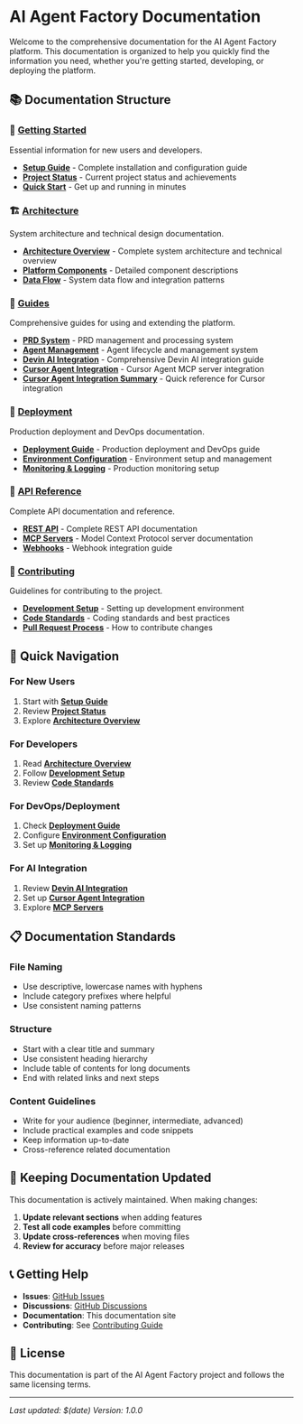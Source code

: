# AI Agent Factory Documentation

Welcome to the comprehensive documentation for the AI Agent Factory platform. This documentation is organized to help you quickly find the information you need, whether you're getting started, developing, or deploying the platform.

## 📚 Documentation Structure

### 🚀 [Getting Started](./getting-started/)
Essential information for new users and developers.

- **[Setup Guide](./getting-started/setup-guide.md)** - Complete installation and configuration guide
- **[Project Status](./getting-started/project-status.md)** - Current project status and achievements
- **[Quick Start](./getting-started/quick-start.md)** - Get up and running in minutes

### 🏗️ [Architecture](./architecture/)
System architecture and technical design documentation.

- **[Architecture Overview](./architecture/architecture-overview.md)** - Complete system architecture and technical overview
- **[Platform Components](./architecture/platform-components.md)** - Detailed component descriptions
- **[Data Flow](./architecture/data-flow.md)** - System data flow and integration patterns

### 📖 [Guides](./guides/)
Comprehensive guides for using and extending the platform.

- **[PRD System](./guides/prd-system.md)** - PRD management and processing system
- **[Agent Management](./guides/agent-management.md)** - Agent lifecycle and management system
- **[Devin AI Integration](./guides/devin-ai-integration.md)** - Comprehensive Devin AI integration guide
- **[Cursor Agent Integration](./guides/cursor-agent-integration.md)** - Cursor Agent MCP server integration
- **[Cursor Agent Integration Summary](./guides/cursor-agent-integration-summary.md)** - Quick reference for Cursor integration

### 🚀 [Deployment](./deployment/)
Production deployment and DevOps documentation.

- **[Deployment Guide](./deployment/deployment-guide.md)** - Production deployment and DevOps guide
- **[Environment Configuration](./deployment/environment-configuration.md)** - Environment setup and management
- **[Monitoring & Logging](./deployment/monitoring-logging.md)** - Production monitoring setup

### 🔌 [API Reference](./api-reference/)
Complete API documentation and reference.

- **[REST API](./api-reference/rest-api.md)** - Complete REST API documentation
- **[MCP Servers](./api-reference/mcp-servers.md)** - Model Context Protocol server documentation
- **[Webhooks](./api-reference/webhooks.md)** - Webhook integration guide

### 🤝 [Contributing](./contributing/)
Guidelines for contributing to the project.

- **[Development Setup](./contributing/development-setup.md)** - Setting up development environment
- **[Code Standards](./contributing/code-standards.md)** - Coding standards and best practices
- **[Pull Request Process](./contributing/pull-request-process.md)** - How to contribute changes

## 🎯 Quick Navigation

### For New Users
1. Start with **[Setup Guide](./getting-started/setup-guide.md)**
2. Review **[Project Status](./getting-started/project-status.md)**
3. Explore **[Architecture Overview](./architecture/architecture-overview.md)**

### For Developers
1. Read **[Architecture Overview](./architecture/architecture-overview.md)**
2. Follow **[Development Setup](./contributing/development-setup.md)**
3. Review **[Code Standards](./contributing/code-standards.md)**

### For DevOps/Deployment
1. Check **[Deployment Guide](./deployment/deployment-guide.md)**
2. Configure **[Environment Configuration](./deployment/environment-configuration.md)**
3. Set up **[Monitoring & Logging](./deployment/monitoring-logging.md)**

### For AI Integration
1. Review **[Devin AI Integration](./guides/devin-ai-integration.md)**
2. Set up **[Cursor Agent Integration](./guides/cursor-agent-integration.md)**
3. Explore **[MCP Servers](./api-reference/mcp-servers.md)**

## 📋 Documentation Standards

### File Naming
- Use descriptive, lowercase names with hyphens
- Include category prefixes where helpful
- Use consistent naming patterns

### Structure
- Start with a clear title and summary
- Use consistent heading hierarchy
- Include table of contents for long documents
- End with related links and next steps

### Content Guidelines
- Write for your audience (beginner, intermediate, advanced)
- Include practical examples and code snippets
- Keep information up-to-date
- Cross-reference related documentation

## 🔄 Keeping Documentation Updated

This documentation is actively maintained. When making changes:

1. **Update relevant sections** when adding features
2. **Test all code examples** before committing
3. **Update cross-references** when moving files
4. **Review for accuracy** before major releases

## 📞 Getting Help

- **Issues**: [GitHub Issues](https://github.com/thedoctorJJ/ai-agent-factory/issues)
- **Discussions**: [GitHub Discussions](https://github.com/thedoctorJJ/ai-agent-factory/discussions)
- **Documentation**: This documentation site
- **Contributing**: See [Contributing Guide](./contributing/)

## 📄 License

This documentation is part of the AI Agent Factory project and follows the same licensing terms.

---

*Last updated: $(date)*
*Version: 1.0.0*

